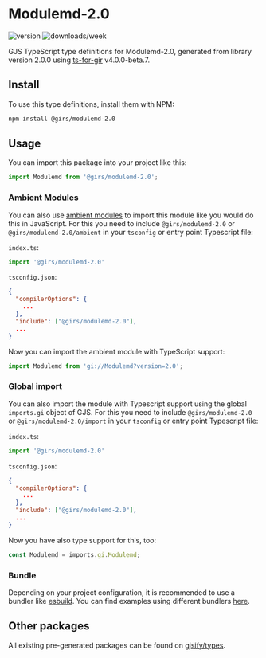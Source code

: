
# Modulemd-2.0

![version](https://img.shields.io/npm/v/@girs/modulemd-2.0)
![downloads/week](https://img.shields.io/npm/dw/@girs/modulemd-2.0)


GJS TypeScript type definitions for Modulemd-2.0, generated from library version 2.0.0 using [ts-for-gir](https://github.com/gjsify/ts-for-gir) v4.0.0-beta.7.


## Install

To use this type definitions, install them with NPM:
```bash
npm install @girs/modulemd-2.0
```

## Usage

You can import this package into your project like this:
```ts
import Modulemd from '@girs/modulemd-2.0';
```

### Ambient Modules

You can also use [ambient modules](https://github.com/gjsify/ts-for-gir/tree/main/packages/cli#ambient-modules) to import this module like you would do this in JavaScript.
For this you need to include `@girs/modulemd-2.0` or `@girs/modulemd-2.0/ambient` in your `tsconfig` or entry point Typescript file:

`index.ts`:
```ts
import '@girs/modulemd-2.0'
```

`tsconfig.json`:
```json
{
  "compilerOptions": {
    ...
  },
  "include": ["@girs/modulemd-2.0"],
  ...
}
```

Now you can import the ambient module with TypeScript support: 

```ts
import Modulemd from 'gi://Modulemd?version=2.0';
```

### Global import

You can also import the module with Typescript support using the global `imports.gi` object of GJS.
For this you need to include `@girs/modulemd-2.0` or `@girs/modulemd-2.0/import` in your `tsconfig` or entry point Typescript file:

`index.ts`:
```ts
import '@girs/modulemd-2.0'
```

`tsconfig.json`:
```json
{
  "compilerOptions": {
    ...
  },
  "include": ["@girs/modulemd-2.0"],
  ...
}
```

Now you have also type support for this, too:

```ts
const Modulemd = imports.gi.Modulemd;
```

### Bundle

Depending on your project configuration, it is recommended to use a bundler like [esbuild](https://esbuild.github.io/). You can find examples using different bundlers [here](https://github.com/gjsify/ts-for-gir/tree/main/examples).

## Other packages

All existing pre-generated packages can be found on [gjsify/types](https://github.com/gjsify/types).

